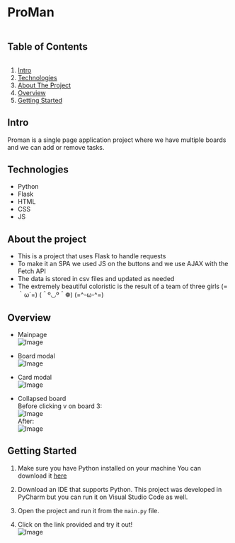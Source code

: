 # ProMan 

<summary><h2 style="display: inline-block">Table of Contents</h2></summary>
<ol>
 <li>
    <a href="#intro">Intro</a>
</li>
<li>
    <a href="#technologies">Technologies</a>
</li>
<li>
    <a href="#about-the-project">About The Project</a>
</li>
<li>
    <a href="#overview">Overview</a>
</li>
  <li>
    <a href="#getting-started">Getting Started</a>
</li>
</ol>

## Intro
Proman is a single page application project where we have multiple boards and we can add or remove tasks.

## Technologies
- Python
- Flask
- HTML
- CSS
- JS

## About the project
- This is a project that uses Flask to handle requests
- To make it an SPA we used JS on the buttons and we use AJAX with the Fetch API
- The data is stored in csv files and updated as needed
- The extremely beautiful coloristic is the result of a team of three girls (=｀ω´=) (＾º◡º＾❁) (=^-ω-^=)

## Overview
- Mainpage</br>
![Image](https://i.imgur.com/EZzCBjy.png)</br>

- Board modal</br>
![Image](https://i.imgur.com/t1E59Gs.png)</br>

- Card modal</br>
![Image](https://i.imgur.com/LNzpSdd.png)</br>

- Collapsed board </br>
Before clicking v on board 3:</br>
![Image](https://i.imgur.com/EuyMzDw.png)</br>
After:</br>
![Image](https://i.imgur.com/9MGP5Kd.png)</br>



## Getting Started
1. Make sure you have Python installed on your machine
You can download it <a href="https://www.python.org/">here</a>

2. Download an IDE that supports Python.
This project was developed in PyCharm but you can run it on Visual Studio Code as well.

3. Open the project and run it from the ```main.py``` file.

4. Click on the link provided and try it out!</br>
![Image](https://i.imgur.com/Wv8NIyh.png)
